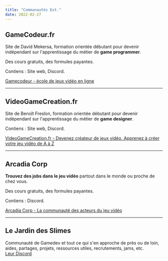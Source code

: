 ```yaml
---
title: "Communautés Ext."
date: 2022-02-27
---
```


## GameCodeur.fr

Site de David Mekersa, formation orientée débutant pour devenir indépendant sur l'apprentissage du métier de **game programmer**.

Des cours gratuits, des formules payantes.

Contiens : Site web, Discord.

[Gamecodeur - école de jeux vidéo en ligne](https://www.gamecodeur.fr/)

* * *

## VideoGameCreation.fr

Site de Benoît Freslon, formation orientée débutant pour devenir indépendant sur l'apprentissage du métier de **game designer**.

Contiens : Site web, Discord.

[VideoGameCreation.fr - Devenez créateur de jeux vidéo. Apprenez à créer votre jeu vidéo de A à Z](https://videogamecreation.fr/)

* * *

## Arcadia Corp

**Trouvez des jobs dans le jeu vidéo** partout dans le monde ou proche de chez vous.

Des cours gratuits, des formules payantes.

Contiens : Discord.

[Arcadia Corp - La communauté des acteurs du jeu vidéo](https://discord.gg/Ug92ZMD)

* * *

## Le Jardin des Slimes

Communauté de Gamedev et tout ce qui s'en approche de près ou de loin, aides, partages, projets, ressources utiles, recrutements, jams, etc.  
[Leur Discord](https://disboard.org/fr/server/join/975070356220043334)
